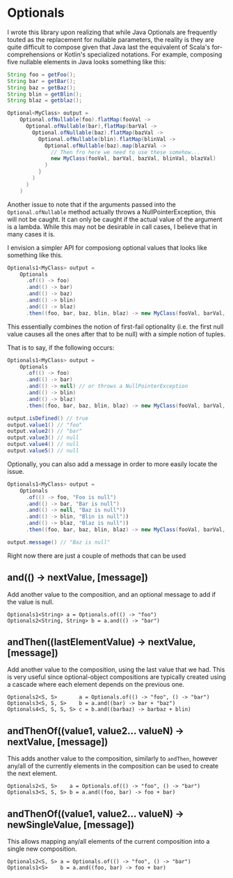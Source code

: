 # Optionals

I wrote this library upon realizing that while Java Optionals are frequently touted as the 
replacement for nullable parameters, the reality is they are quite difficult to compose
given that Java last the equivalent of Scala's for-comprehensions or Kotlin's
specialized notations. For example, composing five nullable elements in Java
looks something like this:
```java
String foo = getFoo();
String bar = getBar();
String baz = getBaz();
String blin = getBlin();
String blaz = getblaz();

Optional<MyClass> output =
    Optional.ofNullable(foo).flatMap(fooVal -> 
      Optional.ofNullable(bar),flatMap(barVal ->
        Optional.ofNullable(baz).flatMap(bazVal ->
          Optional.ofNullable(blin).flatMap(blinVal ->
            Optional.ofNullable(baz).map(blazVal ->
              // Then fro here we need to use these somehow...
              new MyClass(fooVal, barVal, bazVal, blinVal, blazVal)
            )
          }
        )
      )
    )
```

Another issue to note that if the arguments passed into the `Optional.ofNullable` method
actually throws a NullPointerException, this will not be caught. It can only be caught if
the actual value of the argument is a lambda. While this may not be desirable in call cases,
I believe that in many cases it is.

I envision a simpler API for composiong optional values that looks like something like this.
```java
Optionals1<MyClass> output =
    Optionals
      .of(() -> foo)
      .and(() -> bar)
      .and(() -> baz)
      .and(() -> blin)
      .and(() -> blaz)
      .then((foo, bar, baz, blin, blaz) -> new MyClass(fooVal, barVal, bazVal, blinVal, blazVal))
```

This essentially combines the notion of first-fail optionality (i.e. the first null value
causes all the ones after that to be null) with a simple notion of tuples.

That is to say, if the following occurs:
```java
Optionals1<MyClass> output =
    Optionals
      .of(() -> foo)
      .and(() -> bar)
      .and(() -> null) // or throws a NullPointerException
      .and(() -> blin)
      .and(() -> blaz)
      .then((foo, bar, baz, blin, blaz) -> new MyClass(fooVal, barVal, bazVal, blinVal, blazVal))

output.isDefined() // true
output.value1() // "foo"
output.value2() // "bar"
output.value3() // null
output.value4() // null
output.value5() // null
```

Optionally, you can also add a message in order to more easily locate the issue.
```java
Optionals1<MyClass> output =
    Optionals
      .of(() -> foo, "Foo is null")
      .and(() -> bar, "Bar is null")
      .and(() -> null, "Baz is null"))
      .and(() -> blin, "Blin is null"))
      .and(() -> blaz, "Blaz is null"))
      .then((foo, bar, baz, blin, blaz) -> new MyClass(fooVal, barVal, bazVal, blinVal, blazVal))

output.message() // "Baz is null"
```


Right now there are just a couple of methods that can be used

## and(() -> nextValue, [message])
Add another value to the composition, and an optional message to add if the value is null.
```
Optionals1<String> a = Optionals.of(() -> "foo")
Optionals2<String, String> b = a.and(() -> "bar")
```

## andThen((lastElementValue) -> nextValue, [message])
Add another value to the composition, using the last value that we had.
This is very useful since optional-object compositions are typically
created using a cascade where each element depends on the previous one.
```
Optionals2<S, S>       a = Optionals.of(() -> "foo", () -> "bar")
Optionals3<S, S, S>    b = a.and((bar) -> bar + "baz")
Optionals4<S, S, S, S> c = b.and((barbaz) -> barbaz + blin)
```

## andThenOf((value1, value2... valueN) -> nextValue, [message])
This adds another value to the composition, similarly to `andThen`, however
any/all of the currently elements in the composition can be used to create
the next element.
```
Optionals2<S, S>    a = Optionals.of(() -> "foo", () -> "bar")
Optionals3<S, S, S> b = a.and((foo, bar) -> foo + bar)
```

## andThenOf((value1, value2... valueN) -> newSingleValue, [message])
This allows mapping any/all elements of the current composition
into a single new composition.
```
Optionals2<S, S> a = Optionals.of(() -> "foo", () -> "bar")
Optionals1<S>    b = a.and((foo, bar) -> foo + bar)
```





